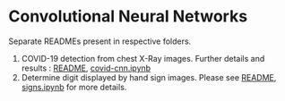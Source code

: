 # Convolutional Neural Networks

Separate READMEs present in respective folders.

<ol>
  <li>COVID-19 detection from chest X-Ray images. Further details and results : <a href="./Covid_X-Rays/README.md">README</a>, <a href="./Covid_X-Rays/covid-cnn.ipynb">covid-cnn.ipynb</a></li>
  <li>Determine digit displayed by hand sign images. Please see <a href="./Signs/README.md">README</a>, <a href="./Signs/signs.ipynb">signs.ipynb</a> for more details.</li>
</ol>
